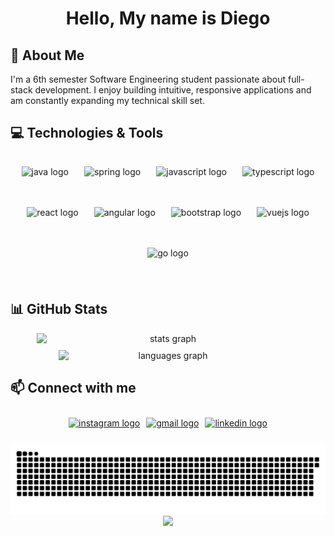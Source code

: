 <div align="center">
  
# Hello, My name is Diego
</div>



## 👀 About Me
I'm a 6th semester Software Engineering student passionate about full-stack development. I enjoy building intuitive, responsive applications and am constantly expanding my technical skill set.

## 💻 Technologies & Tools
<div align="center" style="display: flex; flex-wrap: wrap; justify-content: center; gap: 15px; padding: 10px;">
  <img src="https://cdn.jsdelivr.net/gh/devicons/devicon/icons/java/java-original.svg" height="40" alt="java logo" style="margin: 5px;" />
  <img src="https://cdn.jsdelivr.net/gh/devicons/devicon/icons/spring/spring-original.svg" height="40" alt="spring logo" style="margin: 5px;" />
  <img src="https://cdn.jsdelivr.net/gh/devicons/devicon/icons/javascript/javascript-original.svg" height="40" alt="javascript logo" style="margin: 5px;" />
  <img src="https://cdn.jsdelivr.net/gh/devicons/devicon/icons/typescript/typescript-original.svg" height="40" alt="typescript logo" style="margin: 5px;" />
  <img src="https://cdn.jsdelivr.net/gh/devicons/devicon/icons/react/react-original.svg" height="40" alt="react logo" style="margin: 5px;" />
  <img src="https://cdn.jsdelivr.net/gh/devicons/devicon/icons/angularjs/angularjs-original.svg" height="40" alt="angular logo" style="margin: 5px;" />
  <img src="https://cdn.jsdelivr.net/gh/devicons/devicon/icons/bootstrap/bootstrap-original.svg" height="40" alt="bootstrap logo" style="margin: 5px;" />
  <img src="https://cdn.jsdelivr.net/gh/devicons/devicon/icons/vuejs/vuejs-original.svg" height="40" alt="vuejs logo" style="margin: 5px;" />
  <img src="https://cdn.jsdelivr.net/gh/devicons/devicon/icons/go/go-original.svg" height="40" alt="go logo" style="margin: 5px;" />
</div>

## 📊 GitHub Stats
<div align="center" style="display: flex; flex-wrap: wrap; justify-content: center; gap: 10px;">
  <img src="https://github-readme-stats.vercel.app/api?username=Dieg0arc&hide_title=false&hide_rank=false&show_icons=true&include_all_commits=true&count_private=true&disable_animations=false&theme=tokyonight&locale=en&hide_border=false" style="max-width: 100%; height: auto; width: 420px;" alt="stats graph" />
  <img src="https://github-readme-stats.vercel.app/api/top-langs?username=Dieg0arc&locale=en&hide_title=false&layout=compact&card_width=320&langs_count=6&theme=tokyonight&hide_border=false" style="max-width: 100%; height: auto; width: 350px;" alt="languages graph" />
</div>

## 📫 Connect with me
<div align="center" style="display: flex; flex-wrap: wrap; justify-content: center; gap: 10px; padding: 10px;">
  <a href="https://www.instagram.com/diego_alejo_rc_/" target="_blank">
    <img src="https://img.shields.io/static/v1?message=Instagram&logo=instagram&label=&color=E4405F&logoColor=white&labelColor=&style=for-the-badge" height="35" alt="instagram logo" />
  </a>
  <a href="mailto:darc16066@gmail.com" target="_blank">
    <img src="https://img.shields.io/static/v1?message=Gmail&logo=gmail&label=&color=D14836&logoColor=white&labelColor=&style=for-the-badge" height="35" alt="gmail logo" />
  </a>
  <a href="https://www.linkedin.com/in/diego-alejandro-ramirez-castro-1585302b1/" target="_blank">
    <img src="https://img.shields.io/static/v1?message=LinkedIn&logo=linkedin&label=&color=0077B5&logoColor=white&labelColor=&style=for-the-badge" height="35" alt="linkedin logo" />
  </a>
</div>

<br clear="both">

<div align="center">
  <picture>
    <source media="(max-width: 767px)" srcset="https://raw.githubusercontent.com/Dieg0arc/Dieg0arc/output/snake.svg" width="100%">
    <img src="https://raw.githubusercontent.com/Dieg0arc/Dieg0arc/output/snake.svg" alt="Snake animation" style="max-width: 100%; height: auto;" />
  </picture>
</div>

<div align="center">
  <img src="https://profile-counter.glitch.me/Dieg0arc/count.svg?" style="max-width: 100%; height: auto;" />
</div>
